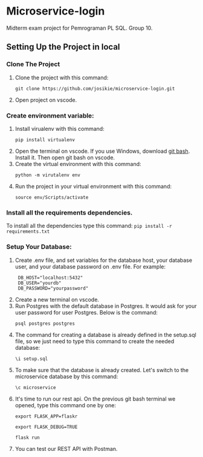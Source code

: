 # Microservice-login
Midterm exam project for Pemrograman PL SQL. Group 10. 
## Setting Up the Project in local
### Clone The Project
1. Clone the project with this command:
   ```
   git clone https://github.com/josikie/microservice-login.git
   ```
3. Open project on vscode. 
### Create environment variable:
1. Install virualenv with this command:
   ```
   pip install virtualenv
   ```
3. Open the terminal on vscode. If you use Windows, download [git bash](https://git-scm.com/downloads). Install it. Then open git bash on vscode. 
4. Create the virtual environment with this command:
   ```
   python -m virutalenv env
   ```
6. Run the project in your virtual environment with this command:
   ```
   source env/Scripts/activate
   ```
### Install all the requirements dependencies.
To install all the dependencies type this command:
`pip install -r requirements.txt`
### Setup Your Database:
1. Create .env file, and set variables for the database host, your database user, and your database password on .env file.
   For example:
   ```
    DB_HOST="localhost:5432"
    DB_USER="yourdb"
    DB_PASSWORD="yourpassword"
   ```
2. Create a new terminal on vscode.
3. Run Postgres with the default database in Postgres. It would ask for your user password for user Postgres.
   Below is the command:
   ```
   psql postgres postgres
   ```
5. The command for creating a database is already defined in the setup.sql file, so we just need to type this command to create the needed database:
   ```
   \i setup.sql
   ```
7. To make sure that the database is already created. Let's switch to the microservice database by this command:
   ```
   \c microservice
   ```
9. It's time to run our rest api. On the previous git bash terminal we opened, type this command one by one:
   ```
   export FLASK_APP=flaskr
   ```
   ```
   export FLASK_DEBUG=TRUE
   ```
   ```
   flask run
   ```
11. You can test our REST API with Postman.
